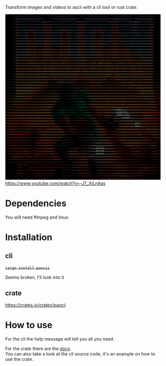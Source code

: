 Transform images and videos to ascii with a cli tool or rust crate.<br>

<img src="example.png" width="500"><br>
https://www.youtube.com/watch?v=-JT_XlLnAas

# Dependencies
You will need ffmpeg and linux.

# Installation
## cli
~~`cargo install paxcii`~~

Seems broken, I'll look into it

## crate
https://crates.io/crates/paxcii

# How to use
For the cli the help message will tell you all you need.<br>

For the crate there are the [docs](https://docs.rs/paxcii/latest/paxcii/).<br>
You can also take a look at the cli source code, it's an example on how to use the crate.
